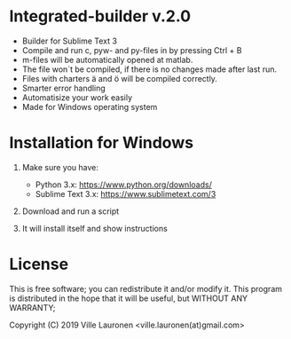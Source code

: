 # Integrated-builder v.2.0

- Builder for Sublime Text 3
- Compile and run c, pyw- and py-files in by pressing Ctrl + B
- m-files will be automatically opened at matlab.
- The file won´t be compiled, if there is no changes made after last run.
- Files with charters ä and ö will be compiled correctly.
- Smarter error handling
- Automatisize your work easily
- Made for Windows operating system

# Installation for Windows

1. Make sure you have:
	- Python 3.x: https://www.python.org/downloads/
	- Sublime Text 3.x: https://www.sublimetext.com/3

2. Download and run a script
3. It will install itself and show instructions


# License

This is free software; you can redistribute it and/or modify
it. This program is distributed in the hope that it will be useful,
but WITHOUT ANY WARRANTY;

Copyright (C) 2019 Ville Lauronen <ville.lauronen(at)gmail.com>
